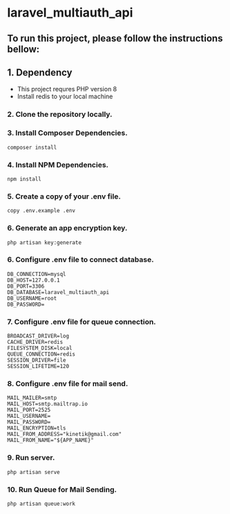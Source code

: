 # laravel_multiauth_api

##  To run this project, please follow the instructions bellow:

## 1. Dependency
- This project requres PHP version 8
- Install redis to your local machine

 
### 2. Clone the repository locally.
### 3. Install Composer Dependencies.
```
composer install
```
### 4. Install NPM Dependencies.
```
npm install
```
### 5. Create a copy of your .env file.
```
copy .env.example .env
```
### 6. Generate an app encryption key.
```
php artisan key:generate
```

### 6. Configure .env file to connect database.
```
DB_CONNECTION=mysql
DB_HOST=127.0.0.1
DB_PORT=3306
DB_DATABASE=laravel_multiauth_api
DB_USERNAME=root
DB_PASSWORD=

```

### 7. Configure .env file for queue connection.
```
BROADCAST_DRIVER=log
CACHE_DRIVER=redis
FILESYSTEM_DISK=local
QUEUE_CONNECTION=redis
SESSION_DRIVER=file
SESSION_LIFETIME=120
```

### 8. Configure .env file for mail send.
```
MAIL_MAILER=smtp
MAIL_HOST=smtp.mailtrap.io
MAIL_PORT=2525
MAIL_USERNAME=
MAIL_PASSWORD=
MAIL_ENCRYPTION=tls
MAIL_FROM_ADDRESS="kinetik@gmail.com"
MAIL_FROM_NAME="${APP_NAME}"
```
### 9. Run server.
```
php artisan serve
```
### 10. Run Queue for Mail Sending.
```
php artisan queue:work
```
